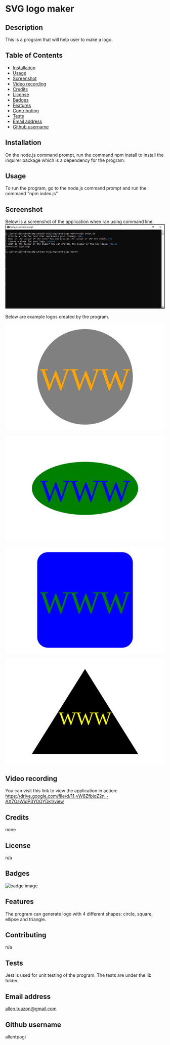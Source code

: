 # SVG logo maker

## Description

This is a program that will help user to make a logo.

## Table of Contents
- [Installation](#installation)
- [Usage](#usage)
- [Screenshot](#screenshot)
- [Video recording](#video-recording)
- [Credits](#credits)
- [License](#license)
- [Badges](#badges)
- [Features](#features)
- [Contributing](#contributing)
- [Tests](#tests)
- [Email address](#email-address)
- [Github username](#github-username)

## Installation
On the node.js command prompt, run the command npm install to install the inquirer package which is a dependency for the program.

## Usage
To run the program, go to the node.js command prompt and run the command "npm index.js"

## Screenshot

Below is a screenshot of the application when ran using command line.
![screenshot](./assets/img/Capture.JPG)

Below are example logos created by the program.

![circle logo](./examples/sample-circle.svg)

![ellipse logo](./examples/sample-ellipse.svg)

![square logo](./examples/sample-square.svg)

![triangle logo](./examples/sample-triangle.svg)


## Video recording
You can visit this link to view the application in action: https://drive.google.com/file/d/11_vW8ZfbjoZ2n_-AX7OsWidP3Y0OYDk1/view



## Credits
none

## License
n/a

## Badges
![badge image](https://img.shields.io/github/languages/top/lernantino/badmath)

## Features
The program can generate logo with 4 different shapes: circle, square, ellipse and triangle.

## Contributing
n/a

## Tests
Jest is used for unit testing of the program. The tests are under the lib folder.

## Email address
allen.tuazon@gmail.com

## Github username
allentpogi

            